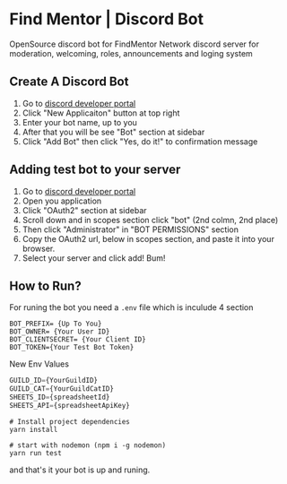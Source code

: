 # Find Mentor | Discord Bot
OpenSource discord bot for FindMentor Network discord server for moderation, welcoming, roles, announcements and loging system


## Create A Discord Bot
1. Go to [discord developer portal](https://discord.com/developers/applications)
2. Click "New Applicaiton" button at top right
3. Enter your bot name, up to you
4. After that you will be see "Bot" section at sidebar
5. Click "Add Bot" then click "Yes, do it!" to confirmation message

 ## Adding test bot to your server
 1. Go to [discord developer portal](https://discord.com/developers/applications)
 2. Open you application
 3. Click "OAuth2" section at sidebar
 4. Scroll down and in scopes section click "bot" (2nd colmn, 2nd place)
 5. Then click "Administrator" in "BOT PERMISSIONS" section
 6. Copy the OAuth2 url, below in scopes section, and paste it into your browser.
 7. Select your server and click add! Bum!

## How to Run?
For runing the bot you need a `.env` file which is inculude 4 section
```env
BOT_PREFIX= {Up To You}
BOT_OWNER= {Your User ID}
BOT_CLIENTSECRET= {Your Client ID}
BOT_TOKEN={Your Test Bot Token}
```
New Env Values
```js
GUILD_ID={YourGuildID}
GUILD_CAT={YourGuildCatID}
SHEETS_ID={spreadsheetId}
SHEETS_API={spreadsheetApiKey}
```

```
# Install project dependencies
yarn install

# start with nodemon (npm i -g nodemon)
yarn run test
```

and that's it your bot is up and runing.
